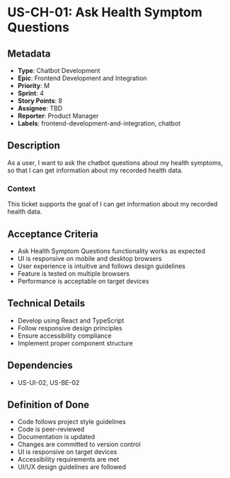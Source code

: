 # US-CH-01: Ask Health Symptom Questions

## Metadata
- **Type**: Chatbot Development
- **Epic**: Frontend Development and Integration
- **Priority**: M
- **Sprint**: 4
- **Story Points**: 8
- **Assignee**: TBD
- **Reporter**: Product Manager
- **Labels**: frontend-development-and-integration, chatbot

## Description
As a user, I want to ask the chatbot questions about my health symptoms, so that I can get information about my recorded health data.

### Context
This ticket supports the goal of I can get information about my recorded health data.

## Acceptance Criteria
- Ask Health Symptom Questions functionality works as expected
- UI is responsive on mobile and desktop browsers
- User experience is intuitive and follows design guidelines
- Feature is tested on multiple browsers
- Performance is acceptable on target devices

## Technical Details
- Develop using React and TypeScript
- Follow responsive design principles
- Ensure accessibility compliance
- Implement proper component structure

## Dependencies
- US-UI-02, US-BE-02

## Definition of Done
- Code follows project style guidelines
- Code is peer-reviewed
- Documentation is updated
- Changes are committed to version control
- UI is responsive on target devices
- Accessibility requirements are met
- UI/UX design guidelines are followed
